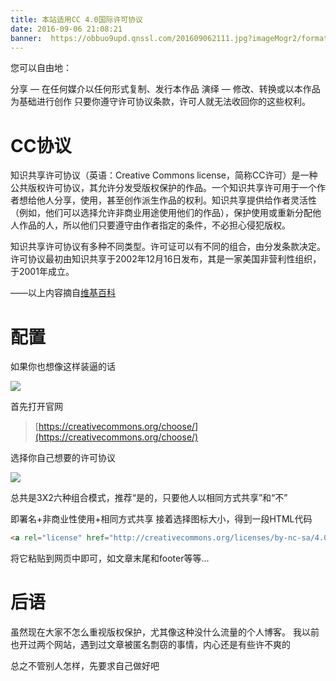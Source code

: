 ```yaml
---
title: 本站适用CC 4.0国际许可协议
date: 2016-09-06 21:08:21
banner:  https://obbuo9upd.qnssl.com/201609062111.jpg?imageMogr2/format/webp
---
```

您可以自由地：

分享 — 在任何媒介以任何形式复制、发行本作品
演绎 — 修改、转换或以本作品为基础进行创作
只要你遵守许可协议条款，许可人就无法收回你的这些权利。
<!--more-->

# CC协议

知识共享许可协议（英语：Creative Commons license，简称CC许可）是一种公共版权许可协议，其允许分发受版权保护的作品。一个知识共享许可用于一个作者想给他人分享，使用，甚至创作派生作品的权利。知识共享提供给作者灵活性（例如，他们可以选择允许非商业用途使用他们的作品），保护使用或重新分配他人作品的人，所以他们只要遵守由作者指定的条件，不必担心侵犯版权。

知识共享许可协议有多种不同类型。许可证可以有不同的组合，由分发条款决定。 许可协议最初由知识共享于2002年12月16日发布，其是一家美国非营利性组织，于2001年成立。

——以上内容摘自[维基百科](https://zh.wikipedia.org/wiki/%E5%89%B5%E4%BD%9C%E5%85%B1%E7%94%A8%E6%8E%88%E6%AC%8A%E6%A2%9D%E6%AC%BE)

# 配置

如果你也想像这样装逼的话

![](https://obbuo9upd.qnssl.com/20160906205628.png?imageMogr2/format/webp)

首先打开官网

> [https://creativecommons.org/choose/](https://creativecommons.org/choose/)

选择你自己想要的许可协议

![](https://obbuo9upd.qnssl.com/20160906210001.png?imageMogr2/format/webp)

总共是3X2六种组合模式，推荐“是的，只要他人以相同方式共享”和“不”

即署名+非商业性使用+相同方式共享
接着选择图标大小，得到一段HTML代码

```html
<a rel="license" href="http://creativecommons.org/licenses/by-nc-sa/4.0/"><img alt="知识共享许可协议" style="border-width:0" src="https://i.creativecommons.org/l/by-nc-sa/4.0/88x31.png" /></a><br />本作品采用<a rel="license" href="http://creativecommons.org/licenses/by-nc-sa/4.0/">知识共享署名-非商业性使用-相同方式共享 4.0 国际许可协议</a>进行许可。
```

将它粘贴到网页中即可，如文章末尾和footer等等...

# 后语

虽然现在大家不怎么重视版权保护，尤其像这种没什么流量的个人博客。
我以前也开过两个网站，遇到过文章被匿名剽窃的事情，内心还是有些许不爽的

总之不管别人怎样，先要求自己做好吧